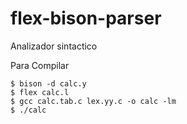 # flex-bison-parser
Analizador sintactico

Para Compilar

    $ bison -d calc.y
    $ flex calc.l
    $ gcc calc.tab.c lex.yy.c -o calc -lm
    $ ./calc
